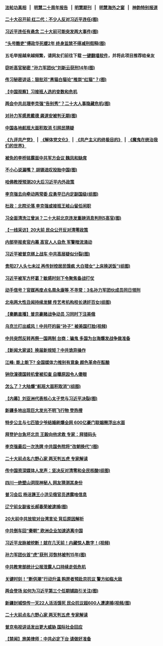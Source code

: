 #### [法轮功真相](https://github.com/gfw-breaker/truth/blob/master/README.md?t=0) &nbsp;&nbsp;|&nbsp;&nbsp; [明慧二十周年报告](https://github.com/gfw-breaker/mh-reports/blob/master/README.md?t=0) &nbsp;&nbsp;|&nbsp;&nbsp;[明慧期刊](https://github.com/gfw-breaker/mh-qikan) &nbsp;&nbsp;|&nbsp;&nbsp; [明慧海外之窗](https://github.com/gfw-breaker/mh-news/blob/master/README.md?t=0) &nbsp;&nbsp;|&nbsp;&nbsp; [神韵特别报道](https://github.com/gfw-breaker/mh-news/blob/master/shenyun.md?t=0)
#### [ 二十大召开前 红二代：不少人反对习近平连任(图)](https://github.com/gfw-breaker/banned-news1/blob/master/pages/p2/1017214.md)
#### [ 习近平连任有悬念 二十大前可能突发两大事件(图)](https://github.com/gfw-breaker/banned-news1/blob/master/pages/p2/1017225.md)
#### [ “头号酷吏”傅政华死缓2年 终身监禁不得减刑假释(图)](https://github.com/gfw-breaker/banned-news1/blob/master/pages/p2/1017264.md)
#### 五毛举报越来越频繁，请网友们前往下载 [一键翻墙软件](https://github.com/gfw-breaker/ssr-accounts)，并将此项目推荐给亲友
#### [ 窃听高官秘密 “孙力军团伙”刘新云获刑14年(图)](https://github.com/gfw-breaker/banned-news1/blob/master/pages/p2/1017222.md)
#### [ 传习秘密讲话：狠批邓“黑猫白猫论”推崇“红猫”？(图)](https://github.com/gfw-breaker/banned-news1/blob/master/pages/p2/1016973.md)
#### [ 【中国观察】习接班人选的变数和危机](https://github.com/gfw-breaker/banned-news1/blob/master/pages/nsc413/n13829685.md)
#### [ 两会中共总理李克强“告别秀”？二十大人事隐藏危机(图)](https://github.com/gfw-breaker/banned-news1/blob/master/pages/p2/999667.md)
#### [ 对孙力军感恩戴德 龚道安被判无期(图)](https://github.com/gfw-breaker/banned-news1/blob/master/pages/p2/1017201.md)
#### [ 中国各地航班大面积取消 引网民猜疑](https://github.com/gfw-breaker/banned-news1/blob/master/pages/nsc413/n13829873.md)
#### [《九评共产党》](https://github.com/begood0513/9ping.md/blob/master/README.md) &nbsp;|&nbsp; [《解体党文化》](../../../../jtdwh.md/blob/master/README.md)  &nbsp;|&nbsp; [《共产主义的终极目的》](../../../../gczydzjmd.md/blob/master/README.md) &nbsp;|&nbsp; [《魔鬼在统治我们的世界》](../../../../mgztzwmdsj.md/blob/master/README.md) 
#### [ 被免的李桥铭露面中共军方会议 魏凤和缺席](https://github.com/gfw-breaker/banned-news1/blob/master/pages/nsc413/n13830059.md)
#### [ 不小心说漏嘴？ 胡锡进叹投胎中国(图)](https://github.com/gfw-breaker/banned-news1/blob/master/pages/p1/1017246.md)
#### [ 哈佛教授预测20大后习近平内外政策](https://github.com/gfw-breaker/banned-news1/blob/master/pages/nsc413/n13829176.md)
#### [ 李克强去向牵动两常委 应勇早已内定副国级(组图)](https://github.com/gfw-breaker/banned-news1/blob/master/pages/p2/1016099.md)
#### [ 杜政：北院沦落 李克强或接班王岐山留任闲职](https://github.com/gfw-breaker/banned-news1/blob/master/pages/prog204/a103533772.md)
#### [ 习全面清洗江曾派？二十大前北京连发重磅消息判刑5高官(图)](https://github.com/gfw-breaker/banned-news1/blob/master/pages/p2/1017317.md)
#### [ 【一线采访】20大前 民众公开反对清零政策](https://github.com/gfw-breaker/banned-news1/blob/master/pages/nf4514/n13829612.md)
#### [ 内部举报卖官内幕 高官人人自危 军警暗流涌动](https://github.com/gfw-breaker/banned-news1/blob/master/pages/prog204/a103534161.md)
#### [ 习近平被普京绑上战车 中共高层疑似分裂(图)](https://github.com/gfw-breaker/banned-news1/blob/master/pages/p2/999613.md)
#### [ 贵阳27人头七未过 再传封控居民饿疯 大白猎女“上床换送饭”(组图)](https://github.com/gfw-breaker/banned-news1/blob/master/pages/p1/1017221.md)
#### [ 习近平被军方杯葛？敏感时刻下令聚焦备战打仗](https://github.com/gfw-breaker/banned-news1/blob/master/pages/soh5/656022.md)
#### [ 动手信号？官媒再度点名周永康等 不寻常：3名孙力军团伙成员同日领刑](https://github.com/gfw-breaker/banned-news1/blob/master/pages/soh5/655941.md)
#### [ 北电两大性丑闻持续发酵 传艺考机构校长诱奸百女(组图)](https://github.com/gfw-breaker/banned-news1/blob/master/pages/p1/1017232.md)
#### [ 【秦鹏直播】普京豪赌战争动员 习同时下注美俄](https://github.com/gfw-breaker/banned-news1/blob/master/pages/nsc413/n13829889.md)
#### [ 乌克兰打出威风！中共吓的装“孙子” 被美国打脸(视频)](https://github.com/gfw-breaker/banned-news1/blob/master/pages/p2/999615.md)
#### [ 中共突然反转再祭一国两制 台商：骗鬼 多国为台海爆发战争做准备](https://github.com/gfw-breaker/banned-news1/blob/master/pages/soh5/655935.md)
#### [ 【新闻大家谈】换届新规矩？中共诡异操作](https://github.com/gfw-breaker/banned-news1/blob/master/pages/nsc413/n13829747.md)
#### [ 江峰: 能上能下? 全国媒体力推别有意象 颜色革命在酝酿](https://github.com/gfw-breaker/banned-news1/blob/master/pages/soh5/655875.md)
#### [ 钟欣潼德国转机曾被扣查 自曝原因令人傻眼](https://github.com/gfw-breaker/banned-news1/blob/master/pages/nsc413/n13829904.md)
#### [ 怎么了？大陆爆“航班大面积取消”(组图)](https://github.com/gfw-breaker/banned-news1/blob/master/pages/p1/1017282.md)
#### [ 【内幕】刘亚洲代表核心太子党与习近平决裂(图)](https://github.com/gfw-breaker/banned-news1/blob/master/pages/p2/993813.md)
#### [ 新疆多地出现巨大发光不明飞行物 登热搜](https://github.com/gfw-breaker/banned-news1/blob/master/pages/nsc413/n13830445.md)
#### [ 特步公主与七匹狼少爷结婚刷爆全网 600亿豪门联姻圈浮出水面](https://github.com/gfw-breaker/banned-news1/blob/master/pages/soh5/655887.md)
#### [ 拜登护台急坏北京 王毅向他求救 专家：拜错码头](https://github.com/gfw-breaker/banned-news1/blob/master/pages/soh5/655884.md)
#### [ 李克强最后一次洗牌 中共国务院将“改朝换代”(图)](https://github.com/gfw-breaker/banned-news1/blob/master/pages/p2/999292.md)
#### [ 二十大前点名六野心家 两天判五虎 专家解读](https://github.com/gfw-breaker/banned-news1/blob/master/pages/nsc413/n13830330.md)
#### [ 传中国资深媒体人发声：坚决反对清零和全民核酸(组图)](https://github.com/gfw-breaker/banned-news1/blob/master/pages/p1/1017233.md)
#### [ 四川一绝壁山洞现神秘人 网友猜测其身份](https://github.com/gfw-breaker/banned-news1/blob/master/pages/nsc413/n13830357.md)
#### [ 普习会后 杨洁篪王小洪见俄官员透露啥信息](https://github.com/gfw-breaker/banned-news1/blob/master/pages/nsc413/n13829972.md)
#### [ 辽宁前女副省长郝春荣被逮捕(图)](https://github.com/gfw-breaker/banned-news1/blob/master/pages/p2/1017194.md)
#### [ 20大前中共放软对台湾言论 背后原因解析](https://github.com/gfw-breaker/banned-news1/blob/master/pages/nsc413/n13829842.md)
#### [ 中共倒车回“秦朝” 欧洲企业加速逃离中国](https://github.com/gfw-breaker/banned-news1/blob/master/pages/prog204/a103534157.md)
#### [ 习近平龙脉被挖断！就在几天前！内藏惊人数字！(视频)](https://github.com/gfw-breaker/banned-news1/blob/master/pages/p2/998941.md)
#### [ 孙力军团伙首“虎”获刑 邓恢林被判15年(图)](https://github.com/gfw-breaker/banned-news1/blob/master/pages/p2/1017198.md)
#### [ 中共教育部统计公报泄露人口持续走低危机](https://github.com/gfw-breaker/banned-news1/blob/master/pages/nsc413/n13829463.md)
#### [ 关键时刻！“断供潮”行动升温 购房者预赴京抗议 警方如临大敌](https://github.com/gfw-breaker/banned-news1/blob/master/pages/soh5/655908.md)
#### [ 两会登场 如何为习近平第三个任期铺路引关注(图)](https://github.com/gfw-breaker/banned-news1/blob/master/pages/p2/999599.md)
#### [ 新疆封城惊传一天22人活活饿死 民众抗议超600人遭逮捕(视频/图)](https://github.com/gfw-breaker/banned-news1/blob/master/pages/p1/1017305.md)
#### [ 二十大前点名六野心家 两天判五虎 专家解读](https://github.com/gfw-breaker/banned-news1/blob/master/pages/nf4514/n13830330.md)
#### [ 普京电视讲话发出更大威胁 国际社会回应](https://github.com/gfw-breaker/banned-news1/blob/master/pages/nf4514/n13829615.md)
#### [ 【禁闻】旅美律师：中共必定下台 请做好准备](https://github.com/gfw-breaker/banned-news1/blob/master/pages/prog204/a103533644.md)
